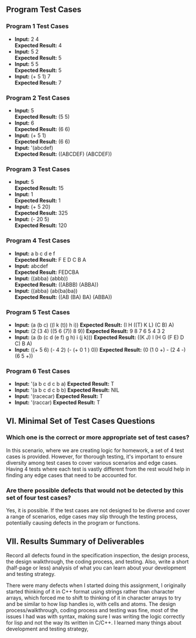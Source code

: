 ## Program Test Cases

### Program 1 Test Cases

- **Input:** 2 4  
  **Expected Result:** 4
- **Input:** 5 2  
  **Expected Result:** 5
- **Input:** 5 5  
  **Expected Result:** 5
- **Input:** (+ 5 1) 7  
  **Expected Result:** 7

### Program 2 Test Cases

- **Input:** 5  
  **Expected Result:** (5 5)
- **Input:** 6  
  **Expected Result:** (6 6)
- **Input:** (+ 5 1)  
  **Expected Result:** (6 6)
- **Input:** '(abcdef)  
  **Expected Result:** ((ABCDEF) (ABCDEF))

### Program 3 Test Cases

- **Input:** 5  
  **Expected Result:** 15
- **Input:** 1  
  **Expected Result:** 1
- **Input:** (+ 5 20)  
  **Expected Result:** 325
- **Input:** (- 20 5)  
  **Expected Result:** 120

### Program 4 Test Cases

- **Input:** a b c d e f  
  **Expected Result:** F E D C B A
- **Input:** abcdef  
  **Expected Result:** FEDCBA
- **Input:** ((abba) (abbb))  
  **Expected Result:** ((ABBB) (ABBA))
- **Input:** ((abba) (ab(ba)ba))  
  **Expected Result:** ((AB (BA) BA) (ABBA))

### Program 5 Test Cases

- **Input:** (a (b c) ((l k (t)) h i))
**Expected Result:** (I H ((T) K L) (C B) A)
- **Input:** (2 (3 4) ((5 6 (7)) 8 9))
**Expected Result:** 9 8 7 6 5 4 3 2
- **Input:** (a (b (c d (e f) g h) i (j k)))
**Expected Result:** ((K J) I (H G (F E) D C) B A) 
- **Input:** ((+ 5 6) (- 4 2) (- (+ 0 1 ) 0))
**Expected Result:** (0 (1 0 +) - (2 4 -) (6 5 +)) 
### Program 6 Test Cases

- **Input:**  '(a b c d c b a)
  **Expected Result:**  T
- **Input:**  '(a b c d c b b)
  **Expected Result:** NIL
- **Input:**  '(racecar)
  **Expected Result:** T
- **Input:** '(raccar)
  **Expected Result:** T 

## VI. Minimal Set of Test Cases Questions

### Which one is the correct or more appropriate set of test cases?

In this scenario, where we are creating logic for homework, a set of 4 test cases is provided. However, for thorough testing, it's important to ensure diversity among test cases to cover various scenarios and edge cases. Having 4 tests where each test is vastly different from the rest would help in finding any edge cases that need to be accounted for.

### Are there possible defects that would not be detected by this set of four test cases?

Yes, it is possible. If the test cases are not designed to be diverse and cover a range of scenarios, edge cases may slip through the testing process, potentially causing defects in the program or functions.

## VII. Results Summary of Deliverables

Record all defects found in the specification inspection, the design process, the design walkthrough, the coding process, and testing. Also, write a short (half-page or less) analysis of what you can learn about your development and testing strategy.

There were many defects when I started doing this assignment, I originally started thinking of it in C++ format using strings rather than character arrays, which forced me to shift to thinking of it in character arrays to try and be similar to how lisp handles io, with cells and atoms. The design process/walkthrough, coding process and testing was fine, most of the issues I had was with syntax, making sure I was writing the logic correctly for lisp and not the way its written in C/C++. I learned many things about development and testing strategy,
